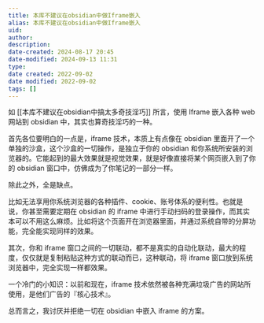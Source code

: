 ```yaml
---
title: 本库不建议在obsidian中做Iframe嵌入
alias: 本库不建议在obsidian中做Iframe嵌入
uid: 
author: 
description: 
date-created: 2024-08-17 20:45
date-modified: 2024-09-13 11:31
type: 
date created: 2022-09-02
date modified: 2022-09-02
tags: []
---
```


如 [[本库不建议在obsidian中搞太多奇技淫巧]] 所言，使用 Iframe 嵌入各种 web 网站到 obsidian 中，其实也算奇技淫巧的一种。

首先各位要明白的一点是，iframe 技术，本质上有点像在 obsidian 里面开了一个单独的沙盒，这个沙盒的一切操作，是独立于你的 obsidian 和你系统所安装的浏览器的。它能起到的最大效果就是视觉效果，就是好像直接将某个网页嵌入到了你的 obsidian 窗口中，仿佛成为了你笔记的一部分一样。

除此之外，全是缺点。

比如无法享用你系统浏览器的各种插件、cookie、账号体系的便利性。也就是说，你甚至需要定期在 obsidian 的 iframe 中进行手动扫码的登录操作，而其实本可以不用这么麻烦。比如将这个页面开在浏览器里面，并通过系统自带的分屏功能，完全能实现同样的效果。

其次，你和 iframe 窗口之间的一切联动，都不是真实的自动化联动，最大的程度，仅仅就是复制粘贴这种方式的联动而已，这种联动，将 iframe 窗口放到系统浏览器中，完全实现一样都效果。

一个冷门的小知识：以前和现在，iframe 技术依然被各种充满垃圾广告的网站所使用，是他们广告的『核心技术』。

总而言之，我讨厌并拒绝一切在 obsidian 中嵌入 iframe 的方案。

